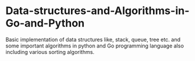 # Data-structures-and-Algorithms-in-Go-and-Python

Basic implementation of data structures like, stack, queue, tree etc. and some important algorithms in python and Go programming language also including various sorting algorithms.
